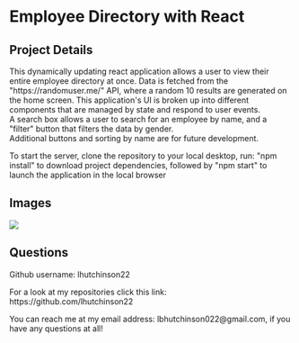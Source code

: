 <h1>Employee Directory with React</h1>

<h2>Project Details</h2>
<p>This dynamically updating react application allows a user to view their entire employee directory at once. Data is fetched from the "https://randomuser.me/" API, where a random 10 results are generated on the home screen. This application's UI is broken up into different components that are managed by state and respond to user events.<br> A search box allows a user to search for an employee by name, and a "filter" button that filters the data by gender. <br> Additional buttons and sorting by name are for future development.</p>

<p>To start the server, clone the repository to your local desktop, run: "npm install" to download project dependencies, followed by "npm start" to launch the application in the local browser</p>

<h2>Images</h2>

<img src="./public/reactAPP.gif">

<h2>Questions</h2>
<p>Github username: lhutchinson22</p>
<p>For a look at my repositories click this link: https://github.com/lhutchinson22</p>
<p>You can reach me at my email address: lbhutchinson022@gmail.com, if you have any questions at all!</p>
